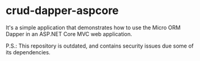 # crud-dapper-aspcore

It's a simple application that demonstrates how to use the Micro ORM Dapper in an ASP.NET Core MVC web application.

P.S.: This repository is outdated, and contains security issues due some of its dependencies.
